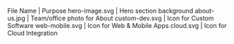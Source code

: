 File Name | Purpose
hero-image.svg | Hero section background
about-us.jpg | Team/office photo for About
custom-dev.svg | Icon for Custom Software
web-mobile.svg | Icon for Web & Mobile Apps
cloud.svg | Icon for Cloud Integration
<!-- consulting.svg | Icon for Consulting -->
